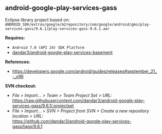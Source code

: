 ## android-google-play-services-gass

Eclipse library project based on:<br/>
`ANDROID_SDK/extras/google/m2repository/com/google/android/gms/play-services-gass/9.6.1/play-services-gass-9.6.1.aar`

**Requires:**
- `Android 7.0 (API 24) SDK Platform`
- [dandar3/android-google-play-services-basement](https://github.com/dandar3/android-google-play-services-basement/tree/9.6.1)

**References:**
- https://developers.google.com/android/guides/releases#september_21_-_v96

**SVN checkout:**
- _File > Import... > Team > Team Project Set > URL:_<br/>
  https://raw.githubusercontent.com/dandar3/android-google-play-services-gass/9.6.1/.projectset
- _File > Import... > SVN > Project from SVN > Create a new repository location > URL:_<br/> 
  https://github.com/dandar3/android-google-play-services-gass/tags/9.6.1
